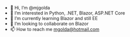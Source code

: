 - 👋 Hi, I’m @mjgolda
- 👀 I’m interested in Python, .NET, Blazor, ASP.NET Core
- 🌱 I’m currently learning Blazor and still EE
- 💞️ I’m looking to collaborate on Blazor
- 📫 How to reach me mgolda@hotmail.com

<!---
mjgolda/mjgolda is a ✨ special ✨ repository because its `README.md` (this file) appears on your GitHub profile.
You can click the Preview link to take a look at your changes.
--->
